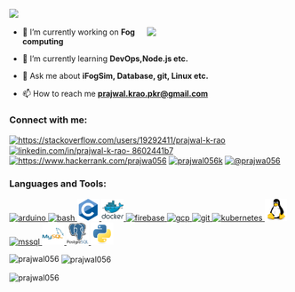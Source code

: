![](https://github.com/Prajwal056/Readme/blob/main/banner.png)
<div align="center">
  <a href="https://app.daily.dev/prajwal056" target="_blank">
    <img
      width="256"
      align="right"
      src="https://api.daily.dev/devcards/e598dc4e16894908b8b02306126661b3.png?r=ci6"
    />
  </a>
</div>



- 🔭 I’m currently working on **Fog computing**

- 🌱 I’m currently learning **DevOps,Node.js etc.**

- 💬 Ask me about **iFogSim, Database, git, Linux etc.**

- 📫 How to reach me **prajwal.krao.pkr@gmail.com**

<h3 align="left">Connect with me:</h3>
<p align="left">
<a href="https://stackoverflow.com/users/19292411/prajwal-k-rao" target="blank"><img align="center" src="https://raw.githubusercontent.com/rahuldkjain/github-profile-readme-generator/master/src/images/icons/Social/stack-overflow.svg" alt="https://stackoverflow.com/users/19292411/prajwal-k-rao" height="30" width="40" /></a>
<a href="https://www.linkedin.com/in/prajwal-k-rao-8602441b7/" target="blank"><img align="center" src="https://raw.githubusercontent.com/rahuldkjain/github-profile-readme-generator/master/src/images/icons/Social/linked-in-alt.svg" alt="linkedin.com/in/prajwal-k-rao- 8602441b7" height="30" width="40" /></a>
<a href="https://www.hackerrank.com/prajwa056" target="blank"><img align="center" src="https://raw.githubusercontent.com/rahuldkjain/github-profile-readme-generator/master/src/images/icons/Social/hackerrank.svg" alt="https://www.hackerrank.com/prajwa056" height="30" width="40" /></a>
<a href="https://www.leetcode.com/prajwal056k" target="blank"><img align="center" src="https://raw.githubusercontent.com/rahuldkjain/github-profile-readme-generator/master/src/images/icons/Social/leet-code.svg" alt="prajwal056k" height="30" width="40" /></a>
<a href="https://www.hackerearth.com/@prajwa056" target="blank"><img align="center" src="https://raw.githubusercontent.com/rahuldkjain/github-profile-readme-generator/master/src/images/icons/Social/hackerearth.svg" alt="@prajwa056" height="30" width="40" /></a>
</p>

<h3 align="left">Languages and Tools:</h3>
<p align="left"> <a href="https://www.arduino.cc/" target="_blank" rel="noreferrer"> <img src="https://cdn.worldvectorlogo.com/logos/arduino-1.svg" alt="arduino" width="40" height="40"/> </a> <a href="https://www.gnu.org/software/bash/" target="_blank" rel="noreferrer"> <img src="https://www.vectorlogo.zone/logos/gnu_bash/gnu_bash-icon.svg" alt="bash" width="40" height="40"/> </a> <a href="https://www.cprogramming.com/" target="_blank" rel="noreferrer"> <img src="https://raw.githubusercontent.com/devicons/devicon/master/icons/c/c-original.svg" alt="c" width="40" height="40"/> </a> <a href="https://www.docker.com/" target="_blank" rel="noreferrer"> <img src="https://raw.githubusercontent.com/devicons/devicon/master/icons/docker/docker-original-wordmark.svg" alt="docker" width="40" height="40"/> </a> <a href="https://firebase.google.com/" target="_blank" rel="noreferrer"> <img src="https://www.vectorlogo.zone/logos/firebase/firebase-icon.svg" alt="firebase" width="40" height="40"/> </a> <a href="https://cloud.google.com" target="_blank" rel="noreferrer"> <img src="https://www.vectorlogo.zone/logos/google_cloud/google_cloud-icon.svg" alt="gcp" width="40" height="40"/> </a> <a href="https://git-scm.com/" target="_blank" rel="noreferrer"> <img src="https://www.vectorlogo.zone/logos/git-scm/git-scm-icon.svg" alt="git" width="40" height="40"/> </a> <a href="https://kubernetes.io" target="_blank" rel="noreferrer"> <img src="https://www.vectorlogo.zone/logos/kubernetes/kubernetes-icon.svg" alt="kubernetes" width="40" height="40"/> </a> <a href="https://www.linux.org/" target="_blank" rel="noreferrer"> <img src="https://raw.githubusercontent.com/devicons/devicon/master/icons/linux/linux-original.svg" alt="linux" width="40" height="40"/> </a> <a href="https://www.microsoft.com/en-us/sql-server" target="_blank" rel="noreferrer"> <img src="https://www.svgrepo.com/show/303229/microsoft-sql-server-logo.svg" alt="mssql" width="40" height="40"/> </a> <a href="https://www.mysql.com/" target="_blank" rel="noreferrer"> <img src="https://raw.githubusercontent.com/devicons/devicon/master/icons/mysql/mysql-original-wordmark.svg" alt="mysql" width="40" height="40"/> </a> <a href="https://www.postgresql.org" target="_blank" rel="noreferrer"> <img src="https://raw.githubusercontent.com/devicons/devicon/master/icons/postgresql/postgresql-original-wordmark.svg" alt="postgresql" width="40" height="40"/> </a> <a href="https://www.python.org" target="_blank" rel="noreferrer"> <img src="https://raw.githubusercontent.com/devicons/devicon/master/icons/python/python-original.svg" alt="python" width="40" height="40"/> </a> </p>

<dev><p><img align="left" src="https://github-readme-stats.vercel.app/api/top-langs?username=prajwal056&show_icons=true&locale=en&layout=compact" alt="prajwal056" /></p></dev>

<p>&nbsp;<img align="center" src="https://github-readme-stats.vercel.app/api?username=prajwal056&show_icons=true&locale=en" alt="prajwal056" /></p>

<p><img align="center" src="https://github-readme-streak-stats.herokuapp.com/?user=prajwal056&" alt="prajwal056" /></p>
